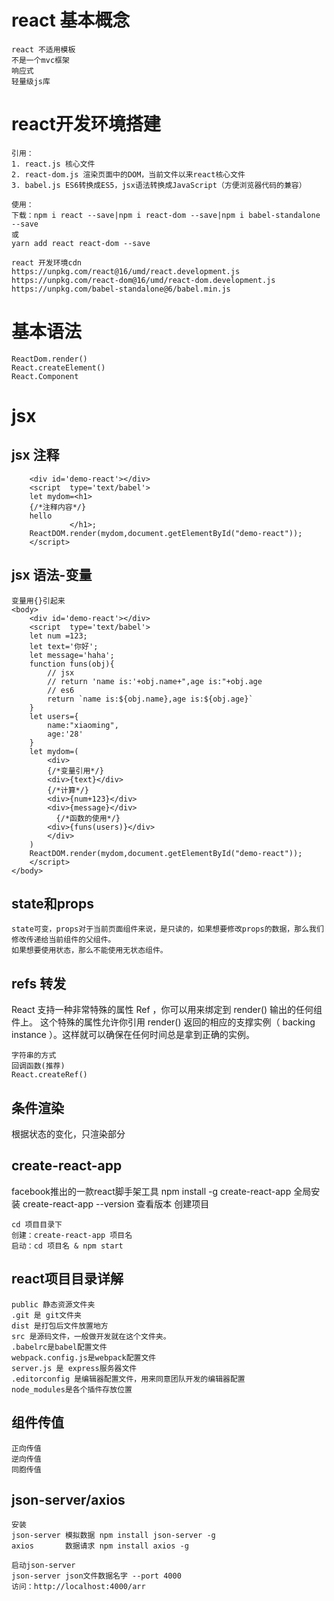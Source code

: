 # react 基本概念

```
react 不适用模板
不是一个mvc框架
响应式
轻量级js库
```
# react开发环境搭建
```
引用：
1. react.js 核心文件
2. react-dom.js 渲染页面中的DOM，当前文件以来react核心文件
3. babel.js ES6转换成ES5，jsx语法转换成JavaScript（方便浏览器代码的兼容）

使用：
下载：npm i react --save|npm i react-dom --save|npm i babel-standalone --save
或
yarn add react react-dom --save

react 开发环境cdn
https://unpkg.com/react@16/umd/react.development.js
https://unpkg.com/react-dom@16/umd/react-dom.development.js
https://unpkg.com/babel-standalone@6/babel.min.js
```
# 基本语法
```
ReactDom.render()
React.createElement()
React.Component
```

# jsx
## jsx 注释 
```
    <div id='demo-react'></div>
    <script  type='text/babel'>
    let mydom=<h1>
    {/*注释内容*/}
    hello
             </h1>;
    ReactDOM.render(mydom,document.getElementById("demo-react"));
    </script>
```
## jsx 语法-变量
```
变量用{}引起来
<body>
    <div id='demo-react'></div>
    <script  type='text/babel'>
    let num =123;
    let text='你好';
    let message='haha';
    function funs(obj){
        // jsx
        // return 'name is:'+obj.name+",age is:"+obj.age
        // es6
        return `name is:${obj.name},age is:${obj.age}`
    }
    let users={
        name:"xiaoming",
        age:'28'
    }
    let mydom=(
        <div>
        {/*变量引用*/}
        <div>{text}</div>
        {/*计算*/}
        <div>{num+123}</div>
        <div>{message}</div>
          {/*函数的使用*/}
        <div>{funs(users)}</div>
        </div>
    )
    ReactDOM.render(mydom,document.getElementById("demo-react"));
    </script>
</body>
```


## state和props
```
state可变，props对于当前页面组件来说，是只读的，如果想要修改props的数据，那么我们修改传递给当前组件的父组件。
如果想要使用状态，那么不能使用无状态组件。
```

## refs 转发
React 支持一种非常特殊的属性 Ref ，你可以用来绑定到 render() 输出的任何组件上。
这个特殊的属性允许你引用 render() 返回的相应的支撑实例（ backing instance ）。这样就可以确保在任何时间总是拿到正确的实例。
```
字符串的方式
回调函数(推荐)
React.createRef()
```
## 条件渲染
根据状态的变化，只渲染部分



## create-react-app
facebook推出的一款react脚手架工具
npm install -g create-react-app 全局安装
create-react-app --version  查看版本
创建项目
```
cd 项目目录下
创建：create-react-app 项目名
启动：cd 项目名 & npm start
```
## react项目目录详解
```
public 静态资源文件夹
.git 是 git文件夹
dist 是打包后文件放置地方
src 是源码文件，一般做开发就在这个文件夹。
.babelrc是babel配置文件
webpack.config.js是webpack配置文件
server.js 是 express服务器文件
.editorconfig 是编辑器配置文件，用来同意团队开发的编辑器配置
node_modules是各个插件存放位置
```
## 组件传值
```
正向传值
逆向传值
同胞传值
```
##  json-server/axios
```
安装
json-server 模拟数据 npm install json-server -g
axios		数据请求 npm install axios -g

启动json-server
json-server json文件数据名字 --port 4000
访问：http://localhost:4000/arr

```